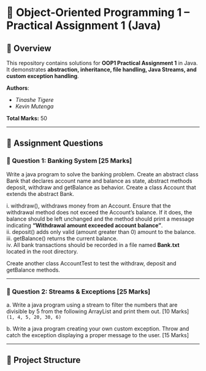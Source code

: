# 🧠 Object-Oriented Programming 1 – Practical Assignment 1 (Java)

## 📘 Overview
This repository contains solutions for **OOP1 Practical Assignment 1** in Java.  
It demonstrates **abstraction, inheritance, file handling, Java Streams, and custom exception handling**.  

**Authors**:  
- *Tinashe Tigere*  
- *Kevin Mutenga*  

**Total Marks:** 50  

---

## 📝 Assignment Questions

### 🔹 Question 1: Banking System [25 Marks]
Write a java program to solve the banking problem. Create an abstract class Bank that declares account
name and balance as state, abstract methods deposit, withdraw and getBalance as behavior. Create a
class Account that extends the abstract Bank.

i. withdraw(), withdraws money from an Account. Ensure that the withdrawal method does not
exceed the Account’s balance. If it does, the balance should be left unchanged and the method
should print a message indicating **“Withdrawal amount exceeded account balance”**.  
ii. deposit() adds only valid (amount greater than 0) amount to the balance.  
iii. getBalance() returns the current balance.  
iv. All bank transactions should be recorded in a file named **Bank.txt** located in the root directory.  

Create another class AccountTest to test the withdraw, deposit and getBalance methods.  

---

### 🔹 Question 2: Streams & Exceptions [25 Marks]

a. Write a java program using a stream to filter the numbers that are divisible by 5 from the
following ArrayList and print them out. [10 Marks]  
`(1, 4, 5, 20, 30, 6)`  

b. Write a java program creating your own custom exception. Throw and catch the exception
displaying a proper message to the user. [15 Marks]  

---

## 📂 Project Structure

